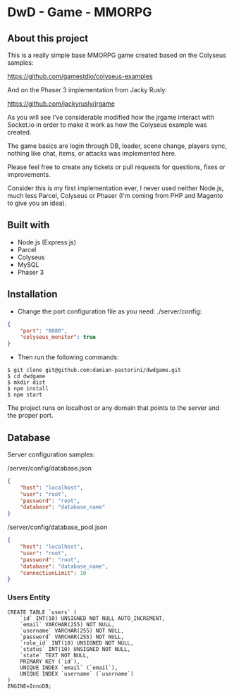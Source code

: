 # DwD - Game - MMORPG

## About this project
This is a really simple base MMORPG game created based on the Colyseus samples:

https://github.com/gamestdio/colyseus-examples

And on the Phaser 3 implementation from Jacky Rusly:

https://github.com/jackyrusly/jrgame

As you will see I've considerable modified how the jrgame interact with Socket.io in order to make it work as how the Colyseus example was created.

The game basics are login through DB, loader, scene change, players sync, nothing like chat, items, or attacks was implemented here.

Please feel free to create any tickets or pull requests for questions, fixes or improvements.

Consider this is my first implementation ever, I never used neither Node.js, much less Parcel, Colyseus or Phaser (I'm coming from PHP and Magento to give you an idea). 

## Built with
+ Node.js (Express.js)
+ Parcel
+ Colyseus
+ MySQL
+ Phaser 3

## Installation
- Change the port configuration file as you need: ./server/config:
```json
{
    "port": "8080",
    "colyseus_monitor": true
}
```
- Then run the following commands:
```
$ git clone git@github.com:damian-pastorini/dwdgame.git
$ cd dwdgame
$ mkdir dist
$ npm install
$ npm start
```

The project runs on localhost or any domain that points to the server and the proper port.

## Database

Server configuration samples:

/server/config/database.json
```json
{
    "host": "localhost",
    "user": "root",
    "password": "root",
    "database": "database_name"
}
```

/server/config/database_pool.json
```json
{
    "host": "localhost",
    "user": "root",
    "password": "root",
    "database": "database_name",
    "connectionLimit": 10
}
```

### Users Entity

```mysql
CREATE TABLE `users` (
    `id` INT(10) UNSIGNED NOT NULL AUTO_INCREMENT,
    `email` VARCHAR(255) NOT NULL,
    `username` VARCHAR(255) NOT NULL,
    `password` VARCHAR(255) NOT NULL,
    `role_id` INT(10) UNSIGNED NOT NULL,
    `status` INT(10) UNSIGNED NOT NULL,
    `state` TEXT NOT NULL,
    PRIMARY KEY (`id`),
    UNIQUE INDEX `email` (`email`),
    UNIQUE INDEX `username` (`username`)
)
ENGINE=InnoDB;
```
